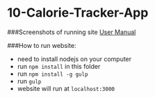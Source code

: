 # 10-Calorie-Tracker-App

###Screenshots of running site
[User Manual](/UserManual.pdf)

###How to run website:
* need to install nodejs on your computer
* run `npm install` in this folder
* run `npm install -g gulp`
* run `gulp`
* website will run at `localhost:3000`
